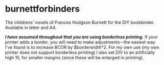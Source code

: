 # burnettforbinders
The childrens' novels of Frances Hodgson Burnett for the DIY bookbinder. Available in letter and A4.

_**I have assumed throughout that you are using borderless printing**._ If your printer adds a border, you will need to make adjustments--the easiest way I've found is to increase BCOR by $borderwidth*2. For my own use (my own printer does not support borderless printing) I also set DIV to an artificially high 15, for smaller margins (since these will be enlarged in printing).

